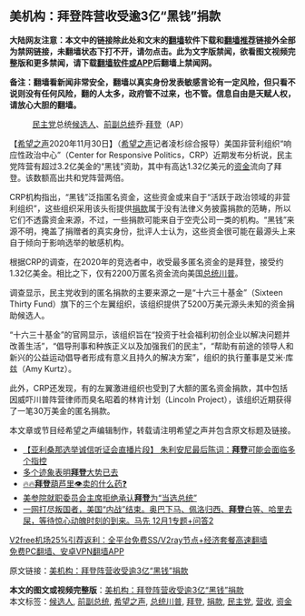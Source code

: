  <h2>美机构：拜登阵营收受逾3亿“黑钱”捐款</h2> <p class="notice"><b>大陆网友注意：本文中的链接除此处和文末的<a href="https://github.com/bannedbook/fanqiang" >翻墙</a>软件下载和<a href="https://github.com/killgcd/justmysocks/blob/master/README.md">翻墙推荐</a>链接外全部为禁网链接，未翻墙状态下打不开，请勿点击。此为文字版禁闻，欲看图文视频完整版和更多禁闻，请下载<a href="https://github.com/bannedbook/fanqiang">翻墙软件或APP</a>后翻墙上禁闻网。</p><p>备注：翻墙看新闻非常安全，翻墙以真实身份发表敏感言论有一定风险，但只看不说则没有任何风险，翻的人太多，政府管不过来，也不管。信息自由是天赋人权，请放心大胆的翻墙。</b></p>  <div class="entry"> <figure><figcaption><a href="https://www.bannedbook.org/bnews/tag/%e6%b0%91%e4%b8%bb%e5%85%9a/" class="st_tag internal_tag" rel="tag" title="标签 民主党 下的日志">民主党</a>总统<a href="https://www.bannedbook.org/bnews/tag/%E5%80%99%E9%80%89%E4%BA%BA/" class="st_tag internal_tag" rel="tag" title="标签 候选人 下的日志">候选人</a>、<a href="https://www.bannedbook.org/bnews/tag/%E5%89%8D%E5%89%AF%E6%80%BB%E7%BB%9F/" class="st_tag internal_tag" rel="tag" title="标签 前副总统 下的日志">前副总统</a>乔·<a href="https://www.bannedbook.org/bnews/tag/%e6%8b%9c%e7%99%bb/" class="st_tag internal_tag" rel="tag" title="标签 拜登 下的日志">拜登</a>（AP）</figcaption></figure> <p>【<span class='wp_keywordlink_affiliate'><a href="https://www.soundofhope.org" title="希望之声" target="_blank">希望之声</a></span>2020年11月30日】（<a href="https://www.bannedbook.org/bnews/tag/%e5%b8%8c%e6%9c%9b%e4%b9%8b%e5%a3%b0/" class="st_tag internal_tag" rel="tag" title="标签 希望之声 下的日志">希望之声</a>记者凌杉综合报导）美国非营利组织“响应性政治中心”（Center for Responsive Politics，CRP）近期发布分析说，民主党阵营有超过3.2亿美金的“黑钱”资助，其中有高达1.32亿美元的<a href="https://www.bannedbook.org/bnews/tag/%E8%B5%84%E9%87%91/" class="st_tag internal_tag" rel="tag" title="标签 资金 下的日志">资金</a>流向了拜登。该数额高出共和党阵营两倍。</p> <p>CRP机构指出，“黑钱”泛指匿名资金，这些资金或来自于“活跃于政治领域的非营利组织”，这些组织采用该头衔提供<a href="https://www.bannedbook.org/bnews/tag/%E6%8D%90%E6%AC%BE/" class="st_tag internal_tag" rel="tag" title="标签 捐款 下的日志">捐款</a>属于没有法律义务披露捐款的范畴，所以它们不透露资金来源，不过，一些捐款可能来自于空壳公司一类的机构。“黑钱”来源不明，掩盖了捐赠者的真实身份，批评人士认为，这些资金很可能在最源头上来自于倾向于影响选举的敏感机构。</p>  <p>根据CRP的调查，在2020年的竞选者中，收受最多匿名资金的是拜登，接受约1.32亿美金。相比之下，仅有2200万匿名资金流向美国<a href="https://www.bannedbook.org/bnews/tag/%E6%80%BB%E7%BB%9F%E5%B7%9D%E6%99%AE/" class="st_tag internal_tag" rel="tag" title="标签 总统川普 下的日志">总统川普</a>。</p> <p>调查显示，民主党收到的匿名捐款的主要来源之一是“十六三十基金”（Sixteen Thirty Fund）旗下的三个左翼组织，该组织提供了5200万美元源头未知的资金捐助候选人。</p>  <p>“十六三十基金”的官网显示，该组织旨在“投资于社会福利初创企业以解决问题并改善生活”，“倡导刑事和种族正义以及加强我们的民主”，“帮助有前途的领导人和新兴的公益​​运动倡导者形成有意义且持久的解决方案”，组织的执行董事是艾米·库兹（Amy Kurtz）。</p> <p>此外，CRP还发现，有的左翼激进组织也受到了大额的匿名资金捐款，其中包括因威吓川普阵营律师而臭名昭着的林肯计划（Lincoln Project），该组织近期获得了一笔30万美金的匿名捐款。</p>  <p>本文章或节目经希望之声编辑制作，转载请注明希望之声并包含原文标题及链接。</p> <ul class='op-related-articles' title='相关阅读'> <li><a href='https://www.bannedbook.org/bnews/bannedvideo/20201201/1440000.html' target='_blank'>【亚利桑那选举诚信听证会直播片段】 朱利安尼最后陈词：<b>拜登</b>可能会面临多个指控</a></li> <li><a href='https://www.bannedbook.org/bnews/comments/20201201/1439928.html' target='_blank'>多个迹象表明<b>拜登</b>大势已去</a></li> <li><a href='https://www.bannedbook.org/bnews/bannedvideo/20201201/1439921.html' target='_blank'>🔥🔥<b>拜登</b>葫芦里👁️卖的什么药❓</a></li> <li><a href='https://www.bannedbook.org/bnews/comments/20201201/1439859.html' target='_blank'>美参院就职委员会主席拒绝承认<b>拜登</b>为“当选总统”</a></li> <li><a href='https://www.bannedbook.org/bnews/bannedvideo/20201201/1439856.html' target='_blank'>一网打尽叛国者，美国“内战”结束。奥巴下马、佩洛归西、<b>拜登</b>白等、哈里去屎，等待惊心动魄时刻的到来。马先 12月1专题+问答2</a></li> </ul> <p class="texttj"> <a href="https://github.com/bannedbook/fanqiang/wiki/V2ray%E6%9C%BA%E5%9C%BA" target="_blank">V2free机场25%引荐返利：全平台免费SS/V2ray节点+经济套餐高速翻墙</a><br/> <a href="https://github.com/bannedbook/fanqiang/wiki/%E7%A6%81%E9%97%BB%E7%BD%91%E5%AE%89%E5%8D%93%E7%BF%BB%E5%A2%99%E6%96%B0%E9%97%BBAPP" target="_blank">免费PC翻墙、安卓VPN翻墙APP</a></p><p>原文链接：<a class="src_link"  href="https://www.soundofhope.org/post/448663" target="_blank">美机构：拜登阵营收受逾3亿“黑钱”捐款</a></p><a name='sharetosocial'></a>       <div><b>本文的图文或视频完整版</b>：<a href='https://www.bannedbook.org/bnews/comments/20201201/1440008.html'>美机构：拜登阵营收受逾3亿“黑钱”捐款</a></div>  </div><!--END ENTRY--> <div class="postfooter"> <div>本文标签：<a href="https://www.bannedbook.org/bnews/tag/%E5%80%99%E9%80%89%E4%BA%BA/" rel="tag">候选人</a>, <a href="https://www.bannedbook.org/bnews/tag/%E5%89%8D%E5%89%AF%E6%80%BB%E7%BB%9F/" rel="tag">前副总统</a>, <a href="https://www.bannedbook.org/bnews/tag/%e5%b8%8c%e6%9c%9b%e4%b9%8b%e5%a3%b0/" rel="tag">希望之声</a>, <a href="https://www.bannedbook.org/bnews/tag/%E6%80%BB%E7%BB%9F%E5%B7%9D%E6%99%AE/" rel="tag">总统川普</a>, <a href="https://www.bannedbook.org/bnews/tag/%e6%8b%9c%e7%99%bb/" rel="tag">拜登</a>, <a href="https://www.bannedbook.org/bnews/tag/%E6%8D%90%E6%AC%BE/" rel="tag">捐款</a>, <a href="https://www.bannedbook.org/bnews/tag/%e6%b0%91%e4%b8%bb%e5%85%9a/" rel="tag">民主党</a>, <a href="https://www.bannedbook.org/bnews/tag/%E8%90%A5%E6%94%B6/" rel="tag">营收</a>, <a href="https://www.bannedbook.org/bnews/tag/%E8%B5%84%E9%87%91/" rel="tag">资金</a></div>  </div><!--END POSTFOOTER--> 